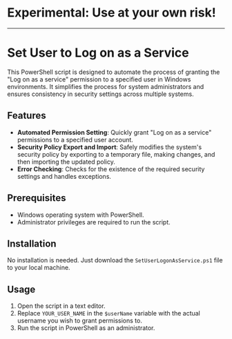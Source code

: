 # Experimental: Use at your own risk!
--------------------------------------------------

# Set User to Log on as a Service

This PowerShell script is designed to automate the process of granting the "Log on as a service" permission to a specified user in Windows environments. It simplifies the process for system administrators and ensures consistency in security settings across multiple systems.

## Features

- **Automated Permission Setting**: Quickly grant "Log on as a service" permissions to a specified user account.
- **Security Policy Export and Import**: Safely modifies the system's security policy by exporting to a temporary file, making changes, and then importing the updated policy.
- **Error Checking**: Checks for the existence of the required security settings and handles exceptions.

## Prerequisites

- Windows operating system with PowerShell.
- Administrator privileges are required to run the script.

## Installation

No installation is needed. Just download the `SetUserLogonAsService.ps1` file to your local machine.

## Usage

1. Open the script in a text editor.
2. Replace `YOUR_USER_NAME` in the `$userName` variable with the actual username you wish to grant permissions to.
3. Run the script in PowerShell as an administrator.

